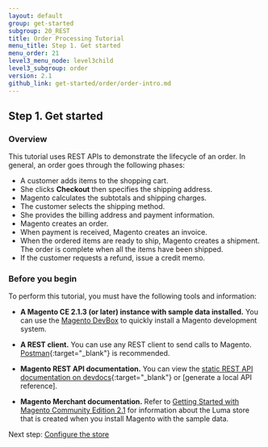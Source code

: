 ```yaml
---
layout: default
group: get-started
subgroup: 20_REST
title: Order Processing Tutorial
menu_title: Step 1. Get started
menu_order: 21
level3_menu_node: level3child
level3_subgroup: order
version: 2.1
github_link: get-started/order/order-intro.md
---
```


## Step 1. Get started

### Overview

This tutorial uses REST APIs to demonstrate the lifecycle of an order. In general, an order goes through the following phases:

* A customer adds items to the shopping cart.
* She clicks **Checkout** then specifies the shipping address.
* Magento calculates the subtotals and shipping charges.
* The customer selects the shipping method.
* She provides the billing address and payment information.
* Magento creates an order.
* When payment is received, Magento creates an invoice.
* When the ordered items are ready to ship, Magento creates a shipment. The order is complete when all the items have been shipped.
* If the customer requests a refund, issue a credit memo.


### Before you begin

To perform this tutorial, you must have the following tools and information:

* **A Magento CE 2.1.3 (or later) instance with sample data installed.**  You can use the [Magento DevBox]({{page.baseurl}}install-gde/docker/docker-over.html) to quickly install a Magento development system.

* **A REST client.** You can use any REST client to send calls to Magento. [Postman](https://www.getpostman.com/){:target="_blank"} is recommended.

* **Magento REST API documentation.** You can view the [static REST API documentation on devdocs](http://devdocs.magento.com/swagger/){:target="_blank"} or [generate a local API reference].

* **Magento Merchant documentation.** Refer to [Getting Started with Magento Community Edition 2.1](http://docs.magento.com/m2/ce/user_guide/getting-started.html) for information about the Luma store that is created when you install Magento with the sample data.

Next step: [Configure the store]({{page.baseurl}}/get-started/order/order-config-store.html)
